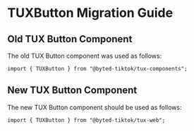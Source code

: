 # TUXButton Migration Guide

## Old TUX Button Component

The old TUX Button component was used as follows:

```tsx
import { TUXButton } from "@byted-tiktok/tux-components";
```

## New TUX Button Component

The new TUX Button component should be used as follows:

```tsx
import { TUXButton } from "@byted-tiktok/tux-web";
```
